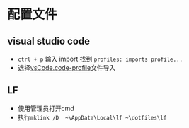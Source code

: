 # 配置文件

## visual studio code

* `ctrl + p` 输入 import 找到 `profiles: imports profile...`
* 选择[vsCode.code-profile](./visual_studio_code/vsCode.code-profile)文件导入

## LF

* 使用管理员打开cmd
* 执行`mklink /D  ~\AppData\Local\lf ~\dotfiles\lf`




